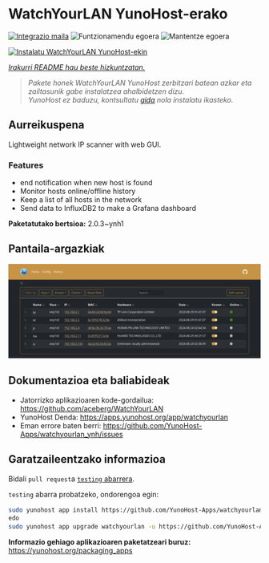 <!--
Ohart ongi: README hau automatikoki sortu da <https://github.com/YunoHost/apps/tree/master/tools/readme_generator>ri esker
EZ editatu eskuz.
-->

# WatchYourLAN YunoHost-erako

[![Integrazio maila](https://dash.yunohost.org/integration/watchyourlan.svg)](https://ci-apps.yunohost.org/ci/apps/watchyourlan/) ![Funtzionamendu egoera](https://ci-apps.yunohost.org/ci/badges/watchyourlan.status.svg) ![Mantentze egoera](https://ci-apps.yunohost.org/ci/badges/watchyourlan.maintain.svg)

[![Instalatu WatchYourLAN YunoHost-ekin](https://install-app.yunohost.org/install-with-yunohost.svg)](https://install-app.yunohost.org/?app=watchyourlan)

*[Irakurri README hau beste hizkuntzatan.](./ALL_README.md)*

> *Pakete honek WatchYourLAN YunoHost zerbitzari batean azkar eta zailtasunik gabe instalatzea ahalbidetzen dizu.*  
> *YunoHost ez baduzu, kontsultatu [gida](https://yunohost.org/install) nola instalatu ikasteko.*

## Aurreikuspena

Lightweight network IP scanner with web GUI.

### Features

- end notification when new host is found
- Monitor hosts online/offline history
- Keep a list of all hosts in the network
- Send data to InfluxDB2 to make a Grafana dashboard


**Paketatutako bertsioa:** 2.0.3~ynh1

## Pantaila-argazkiak

![WatchYourLAN(r)en pantaila-argazkia](./doc/screenshots/Screenshot.png)

## Dokumentazioa eta baliabideak

- Jatorrizko aplikazioaren kode-gordailua: <https://github.com/aceberg/WatchYourLAN>
- YunoHost Denda: <https://apps.yunohost.org/app/watchyourlan>
- Eman errore baten berri: <https://github.com/YunoHost-Apps/watchyourlan_ynh/issues>

## Garatzaileentzako informazioa

Bidali `pull request`a [`testing` abarrera](https://github.com/YunoHost-Apps/watchyourlan_ynh/tree/testing).

`testing` abarra probatzeko, ondorengoa egin:

```bash
sudo yunohost app install https://github.com/YunoHost-Apps/watchyourlan_ynh/tree/testing --debug
edo
sudo yunohost app upgrade watchyourlan -u https://github.com/YunoHost-Apps/watchyourlan_ynh/tree/testing --debug
```

**Informazio gehiago aplikazioaren paketatzeari buruz:** <https://yunohost.org/packaging_apps>
